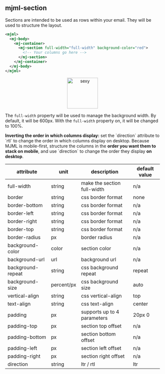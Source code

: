 ## mjml-section

Sections are intended to be used as rows within your email.
They will be used to structure the layout.

```xml
<mjml>
  <mj-body>
    <mj-container>
      <mj-section full-width="full-width" background-color="red">
        <!-- Your columns go here -->
      </mj-section>
    </mj-container>   
  </mj-body>
</mjml>
```

<p align="center">
  <a href="https://mjml.io/try-it-live/components/section">
    <img width="100px" src="http://imgh.us/TRYITLIVE.svg" alt="sexy" />
  </a>
</p>

The `full-width` property will be used to manage the background width.
By default, it will be 600px. With the `full-width` property on, it will be
changed to 100%.

<aside class="notice">
  <b>Inverting the order in which columns display:</b> set the `direction` attribute to `rtl` to change the order in which columns display on desktop. Because MJML is mobile-first, structure the columns in the <b>order you want them to stack on mobile</b>, and use `direction` to change the order they display <b>on desktop</b>.
</aside>

attribute           | unit        | description                    | default value
--------------------|-------------|--------------------------------|---------------
full-width          | string      | make the section full-width    | n/a
border              | string      | css border format              | none
border-bottom       | string      | css border format              | n/a
border-left         | string      | css border format              | n/a
border-right        | string      | css border format              | n/a
border-top          | string      | css border format              | n/a
border-radius       | px          | border radius                  | n/a
background-color    | color       | section color                  | n/a
background-url      | url         | background url                 | n/a
background-repeat   | string      | css background repeat          | repeat
background-size     | percent/px  | css background size            | auto
vertical-align      | string      | css vertical-align             | top
text-align          | string      | css text-align                 | center
padding             | px          | supports up to 4 parameters    | 20px 0
padding-top         | px          | section top offset             | n/a
padding-bottom      | px          | section bottom offset          | n/a
padding-left        | px          | section left offset            | n/a
padding-right       | px          | section right offset           | n/a
direction           | string      | ltr / rtl                      | ltr
